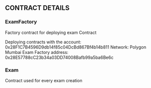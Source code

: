 ## CONTRACT DETAILS

### ExamFactory

Factory contract for deploying exam Contract

Deploying contracts with the account: 0x28F1C7B4596D9db14f85c04DcBd867Bf4b14b811
Network: Polygon Mumbai
Exam Factory address: 0x28E57788cC23b34a03DD74008Bafb99a5ba6Be6c

### Exam

Contract used for every exam creation

